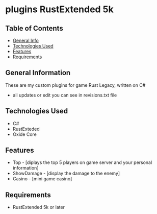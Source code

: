 # plugins RustExtended 5k

## Table of Contents
* [General Info](#general-information)
* [Technologies Used](#technologies-used)
* [Features](#features)
* [Requirements](#requirements)

## General Information

These are my custom plugins for game Rust Legacy, written on C#
* all updates or edit you can see in revisions.txt file

## Technologies Used
* C#
* RustExteded
* Oxide Core

## Features
* Top - [diplays the top 5 players on game server and your personal information]
* ShowDamage - [display the damage to the enemy]
* Casino - [mini game casino]

## Requirements
* RustExtended 5k or later
